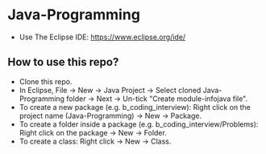 # Java-Programming

- Use The Eclipse IDE: https://www.eclipse.org/ide/

## How to use this repo?
- Clone this repo.
- In Eclipse, File -> New -> Java Project -> Select cloned Java-Programming folder -> Next -> Un-tick "Create module-infojava file".
- To create a new package (e.g. b_coding_interview): Right click on the project name (Java-Programming) -> New -> Package.
- To create a folder inside a package (e.g. b_coding_interview/Problems): Right click on the package -> New -> Folder.
- To create a class: Right click -> New -> Class.
